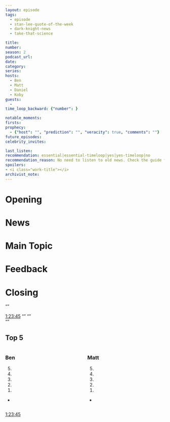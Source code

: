 ```yaml
---
layout: episode
tags:
  - episode
  - stan-lee-quote-of-the-week
  - dark-knight-news 
  - take-that-science

title: 
number: 
season: 2
podcast_url: 
date: 
category: 
series: 
hosts:
  - Ben
  - Matt
  - Daniel
  - Koby
guests:
  - 
time_loop_backward: {"number": }

notable_moments:
firsts: 
prophecy: 
  - {"host": "", "prediction": "", "veracity": true, "comments": ""}
future_episodes: 
celebrity_invites: 

last_listen: 
recommendation: essential|essential-timeloop|yes|yes-timeloop|no
recommendation_reason: No need to listen to old news. Check the guide for what's interesting in hindsight.|Any notable feedback is included in the guide.
spoilers: 
- <i class="work-title"></i>
archivist_note: 
---
```

# Opening


# News


# Main Topic


# Feedback


# Closing



<q class="archivist inline"></q>

<div class="quote">
  <a class="timestamp tag is-medium is-rounded is-primary" href="/#t=1:23:45">1:23:45</a>
  <span class="quote-context tag is-size-6"></span>
  <q class="ben"></q>
  <q class="matt"></q>
</div>

<div class="quote">
  <span class="quote-source tag is-size-6"></span>
  <q data-name=""></q>
</div>

<div class="top-five">
  <h2 class="has-text-centered">Top 5 </h2>
  <div class="columns">
    <div class="column ben">
      <h3>Ben</h3>
      <ol reversed>
        <li>
        <li>
        <li>
        <li>
        <li>
      </ol>
      <ul class="runner-ups">
        <li>
      </ul>
    </div>
    <div class="column matt">
      <h3>Matt</h3>
      <ol reversed>
        <li>
        <li>
        <li>
        <li>
        <li>
      </ol>
      <ul class="runner-ups">
        <li>
      </ul>
    </div>
  </div>
</div>

<i class="work-title"></i>

<a class="timestamp tag is-medium is-rounded is-primary" href="/#t=1:23:45">1:23:45</a>
